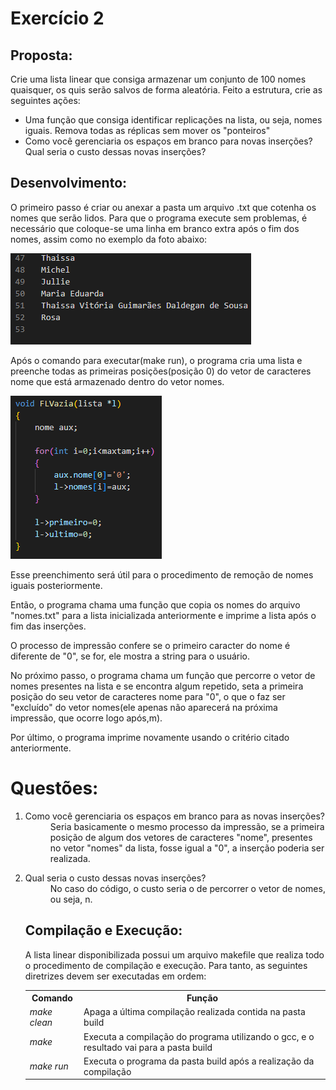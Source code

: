 <h1>Exercício 2</h1>
<h2>Proposta:</h2>
<p> Crie uma lista linear que consiga armazenar um conjunto de 100 nomes quaisquer, os quis serão salvos de forma aleatória. Feito a estrutura, crie as seguintes ações:</p>
<ul>
  <li>Uma função que consiga identificar replicações na lista, ou seja, nomes iguais. Remova todas as réplicas sem mover os "ponteiros"</li>
  <li>Como você gerenciaria os espaços em branco para novas inserções? Qual seria o custo dessas novas inserções?</li>
  </ul>
 <h2>Desenvolvimento:</h2>
 <p>O primeiro passo é criar ou anexar a pasta um arquivo .txt que cotenha os nomes que serão lidos. Para que o programa execute sem problemas, é necessário que coloque-se uma linha em branco extra após o fim dos nomes, assim como no exemplo da foto abaixo:</p>
 <img src="imgs/txt.png" alt=ExemploArquivoTxt>
<p>Após o comando para executar(make run), o programa cria uma lista e preenche todas as primeiras posições(posição 0) do vetor de caracteres nome que está armazenado dentro do vetor nomes.</p>
<img src="imgs/FazListaVazia.png" alt=FazListaVazia>
<p>Esse preenchimento será útil para o procedimento de remoção de nomes iguais posteriormente.</p>
<p> Então, o programa chama uma função que copia os nomes do arquivo "nomes.txt" para a lista inicializada anteriormente e imprime a lista após o fim das inserções.</p>
<p>O processo de impressão confere se o primeiro caracter do nome é diferente de "0", se for, ele mostra a string para o usuário.</p>
<p>No próximo passo, o programa chama um função que percorre o vetor de nomes presentes na lista e se encontra algum repetido, seta a primeira posição do seu vetor de caracteres nome para "0", o que o faz ser "excluído" do vetor nomes(ele apenas não aparecerá na próxima impressão, que ocorre logo após,m).</p>
<p>Por último, o programa imprime novamente usando o critério citado anteriormente.</p>
<h1>Questões:</h1>
<ol>
  <li>
    <dl>
      <dt>Como você gerenciaria os espaços em branco para as novas inserções?</dt>
      <dd> Seria basicamente o mesmo processo da impressão, se a primeira posição de algum dos vetores de caracteres "nome", presentes no vetor "nomes" da lista, fosse igual a "0", a inserção poderia ser realizada.</dd>
   </dl>
   </li>
    
 <li>
    <dl>
      <dt>Qual seria o custo dessas novas inserções?</dt>
      <dd>No caso do código, o custo seria o de percorrer o vetor de nomes, ou seja, n.</dd>
    </dl>
</li>

<h2>Compilação e Execução:</h2>
<p>A lista linear disponibilizada possui um arquivo makefile que realiza todo o procedimento de compilação e execução. Para tanto, as seguintes diretrizes devem ser executadas em ordem:</p>
<table>
  <tr>
    <th>Comando</th>
    <th>Função</th>
  </tr>
  
  <tr>
    <td><i>make clean</i></td>
    <td>Apaga a última compilação realizada contida na pasta build</td>
  </tr>
  
   <tr>
    <td><i>make</i></td>
    <td>Executa a compilação do programa utilizando o gcc, e o resultado vai para a pasta build</td>
  </tr>
  
  <tr>
    <td><i>make run</i></td>
    <td>Executa o programa da pasta build após a realização da compilação</td>
  </tr>
